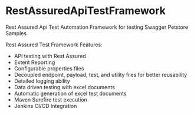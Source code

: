 # RestAssuredApiTestFramework
Rest Assured Api Test Automation Framework for testing Swagger Petstore Samples.

Rest Assured Test Framework Features:
- API testing with Rest Assured
- Extent Reporting
- Configurable properties files
- Decoupled endpoint, payload, test, and utility files for better reusability
- Detailed logging ability
- Data driven testing with excel documents
- Automatic generation of excel test documents
- Maven Surefire test execution
- Jenkins CI/CD Integration
